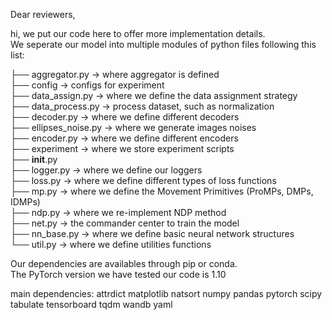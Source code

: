 Dear reviewers,

hi, we put our code here to offer more implementation details.  
We seperate our model into multiple modules of python files following this list:


├── aggregator.py     -> where aggregator is defined<br/>
├── config            -> configs for experiment<br/>
├── data_assign.py    -> where we define the data assignment strategy<br/>
├── data_process.py   -> process dataset, such as normalization <br/>
├── decoder.py        -> where we define different decoders<br/>
├── ellipses_noise.py -> where we generate images noises<br/>
├── encoder.py        -> where we define different encoders<br/>
├── experiment        -> where we store experiment scripts<br/>
├── __init__.py<br/>
├── logger.py         -> where we define our loggers<br/>
├── loss.py           -> where we define different types of loss functions<br/>
├── mp.py             -> where we define the Movement Primitives (ProMPs, DMPs, IDMPs)<br/>
├── ndp.py            -> where we re-implement NDP method<br/>
├── net.py            -> the commander center to train the model<br/>
├── nn_base.py        -> where we define basic neural network structures<br/>
└── util.py           -> where we define utilities functions<br/>


Our dependencies are availables through pip or conda.<br/>
The PyTorch version we have tested our code is 1.10<br/>

main dependencies:
attrdict
matplotlib 
natsort 
numpy 
pandas
pytorch
scipy 
tabulate
tensorboard 
tqdm 
wandb
yaml
